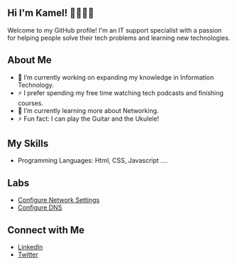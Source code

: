 ## Hi I'm Kamel! 🧑🏽‍💻👋

Welcome to my GitHub profile! 
I'm an IT support specialist with a passion for helping people solve their tech problems and learning new technologies.

## About Me
- 🔭 I’m currently working on expanding my knowledge in Information Technology.
- ⚡ I prefer spending my free time watching tech podcasts and finishing courses.
- 🌱 I’m currently learning more about Networking.
- ⚡ Fun fact: I can play the Guitar and the Ukulele!

## My Skills
- Programming Languages: Html, CSS, Javascript ....


## Labs
- [Configure Network Settings](https://github.com/yourusername/Project1)
- [Configure DNS](https://github.com/yourusername/Project2)

## Connect with Me
- [LinkedIn](https://www.linkedin.com/in/kameldadjei/)
- [Twitter](https://x.com/kaymelaj)
